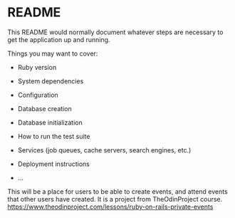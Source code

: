 # README

This README would normally document whatever steps are necessary to get the
application up and running.

Things you may want to cover:

* Ruby version

* System dependencies

* Configuration

* Database creation

* Database initialization

* How to run the test suite

* Services (job queues, cache servers, search engines, etc.)

* Deployment instructions

* ...

This will be a place for users to be able to create events, and attend events that other users have created. It is a project from TheOdinProject course. https://www.theodinproject.com/lessons/ruby-on-rails-private-events